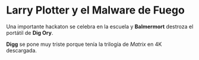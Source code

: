 # Larry Plotter y el Malware de Fuego

Una importante hackaton se celebra en la escuela y **Balmermort** destroza el portátil de **Dig Ory**.

**Digg** se pone muy triste porque tenía la trilogía de *Matrix* en 4K descargada.
